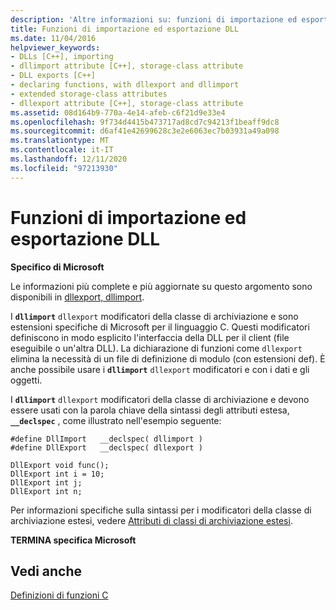 ```yaml
---
description: 'Altre informazioni su: funzioni di importazione ed esportazione DLL'
title: Funzioni di importazione ed esportazione DLL
ms.date: 11/04/2016
helpviewer_keywords:
- DLLs [C++], importing
- dllimport attribute [C++], storage-class attribute
- DLL exports [C++]
- declaring functions, with dllexport and dllimport
- extended storage-class attributes
- dllexport attribute [C++], storage-class attribute
ms.assetid: 08d164b9-770a-4e14-afeb-c6f21d9e33e4
ms.openlocfilehash: 9f734d4415b473717ad8cd7c94213f1beaff9dc8
ms.sourcegitcommit: d6af41e42699628c3e2e6063ec7b03931a49a098
ms.translationtype: MT
ms.contentlocale: it-IT
ms.lasthandoff: 12/11/2020
ms.locfileid: "97213930"
---
```

# <a name="dll-import-and-export-functions"></a>Funzioni di importazione ed esportazione DLL

**Specifico di Microsoft**

Le informazioni più complete e più aggiornate su questo argomento sono disponibili in [dllexport, dllimport](../cpp/dllexport-dllimport.md).

I **`dllimport`** `dllexport` modificatori della classe di archiviazione e sono estensioni specifiche di Microsoft per il linguaggio C. Questi modificatori definiscono in modo esplicito l'interfaccia della DLL per il client (file eseguibile o un'altra DLL). La dichiarazione di funzioni come `dllexport` elimina la necessità di un file di definizione di modulo (con estensioni def). È anche possibile usare i **`dllimport`** `dllexport` modificatori e con i dati e gli oggetti.

I **`dllimport`** `dllexport` modificatori della classe di archiviazione e devono essere usati con la parola chiave della sintassi degli attributi estesa, **`__declspec`** , come illustrato nell'esempio seguente:

```
#define DllImport   __declspec( dllimport )
#define DllExport   __declspec( dllexport )

DllExport void func();
DllExport int i = 10;
DllExport int j;
DllExport int n;
```

Per informazioni specifiche sulla sintassi per i modificatori della classe di archiviazione estesi, vedere [Attributi di classi di archiviazione estesi](../c-language/c-extended-storage-class-attributes.md).

**TERMINA specifica Microsoft**

## <a name="see-also"></a>Vedi anche

[Definizioni di funzioni C](../c-language/c-function-definitions.md)
